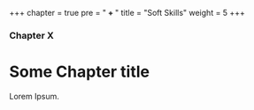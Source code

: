 +++
chapter = true
pre = "<b> + </b>"
title = "Soft Skills"
weight = 5
+++

### Chapter X

# Some Chapter title

Lorem Ipsum.
